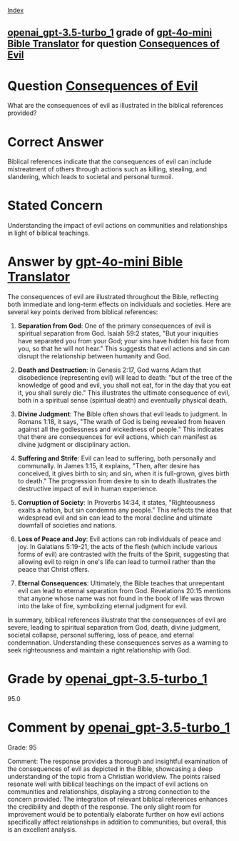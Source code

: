 
[Index](../../../../index.md)
## [openai_gpt-3.5-turbo_1](../../../grading_models/openai_gpt-3.5-turbo_1.md) grade of [gpt-4o-mini Bible Translator](../../../answering_models/gpt-4o-mini_Bible_Translator.md) for question [Consequences of Evil](../../../questions/Consequences_of_Evil.md)

# Question [Consequences of Evil](../../../questions/Consequences_of_Evil.md)
What are the consequences of evil as illustrated in the biblical references provided?

# Correct Answer
Biblical references indicate that the consequences of evil can include mistreatment of others through actions such as killing, stealing, and slandering, which leads to societal and personal turmoil.

# Stated Concern
Understanding the impact of evil actions on communities and relationships in light of biblical teachings.

# Answer by [gpt-4o-mini Bible Translator](../../../answering_models/gpt-4o-mini_Bible_Translator.md)
The consequences of evil are illustrated throughout the Bible, reflecting both immediate and long-term effects on individuals and societies. Here are several key points derived from biblical references:

1. **Separation from God**: One of the primary consequences of evil is spiritual separation from God. Isaiah 59:2 states, "But your iniquities have separated you from your God; your sins have hidden his face from you, so that he will not hear." This suggests that evil actions and sin can disrupt the relationship between humanity and God.

2. **Death and Destruction**: In Genesis 2:17, God warns Adam that disobedience (representing evil) will lead to death: "but of the tree of the knowledge of good and evil, you shall not eat, for in the day that you eat it, you shall surely die." This illustrates the ultimate consequence of evil, both in a spiritual sense (spiritual death) and eventually physical death.

3. **Divine Judgment**: The Bible often shows that evil leads to judgment. In Romans 1:18, it says, "The wrath of God is being revealed from heaven against all the godlessness and wickedness of people." This indicates that there are consequences for evil actions, which can manifest as divine judgment or disciplinary action.

4. **Suffering and Strife**: Evil can lead to suffering, both personally and communally. In James 1:15, it explains, "Then, after desire has conceived, it gives birth to sin; and sin, when it is full-grown, gives birth to death." The progression from desire to sin to death illustrates the destructive impact of evil in human experience.

5. **Corruption of Society**: In Proverbs 14:34, it states, "Righteousness exalts a nation, but sin condemns any people." This reflects the idea that widespread evil and sin can lead to the moral decline and ultimate downfall of societies and nations.

6. **Loss of Peace and Joy**: Evil actions can rob individuals of peace and joy. In Galatians 5:19-21, the acts of the flesh (which include various forms of evil) are contrasted with the fruits of the Spirit, suggesting that allowing evil to reign in one's life can lead to turmoil rather than the peace that Christ offers.

7. **Eternal Consequences**: Ultimately, the Bible teaches that unrepentant evil can lead to eternal separation from God. Revelations 20:15 mentions that anyone whose name was not found in the book of life was thrown into the lake of fire, symbolizing eternal judgment for evil.

In summary, biblical references illustrate that the consequences of evil are severe, leading to spiritual separation from God, death, divine judgment, societal collapse, personal suffering, loss of peace, and eternal condemnation. Understanding these consequences serves as a warning to seek righteousness and maintain a right relationship with God.

# Grade by [openai_gpt-3.5-turbo_1](../../../grading_models/openai_gpt-3.5-turbo_1.md)
95.0

# Comment by [openai_gpt-3.5-turbo_1](../../../grading_models/openai_gpt-3.5-turbo_1.md)
Grade: 95

Comment: The response provides a thorough and insightful examination of the consequences of evil as depicted in the Bible, showcasing a deep understanding of the topic from a Christian worldview. The points raised resonate well with biblical teachings on the impact of evil actions on communities and relationships, displaying a strong connection to the concern provided. The integration of relevant biblical references enhances the credibility and depth of the response. The only slight room for improvement would be to potentially elaborate further on how evil actions specifically affect relationships in addition to communities, but overall, this is an excellent analysis.
